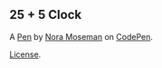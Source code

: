 25 + 5 Clock
------------


A [Pen](https://codepen.io/hathaway2010/pen/rNMeNVX) by [Nora Moseman](https://codepen.io/hathaway2010) on [CodePen](https://codepen.io).

[License](https://codepen.io/hathaway2010/pen/rNMeNVX/license).